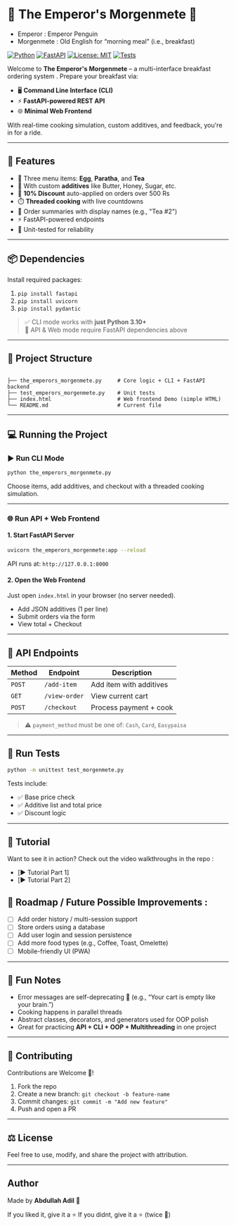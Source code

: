 # 🍳 The Emperor's Morgenmete 🐧

* Emperor : Emperor Penguin  
* Morgenmete : Old English for “morning meal” (i.e., breakfast)

[![Python](https://img.shields.io/badge/Python-3.10%2B-blue.svg)](https://www.python.org/)
[![FastAPI](https://img.shields.io/badge/FastAPI-%F0%9F%9A%80-green.svg)](https://fastapi.tiangolo.com/)
[![License: MIT](https://img.shields.io/badge/License-MIT-yellow.svg)](./LICENSE)
[![Tests](https://img.shields.io/badge/tests-passing-brightgreen.svg)]()

Welcome to **The Emperor's Morgenmete** – a multi-interface breakfast ordering system . Prepare your breakfast via:

- 🖥️ **Command Line Interface (CLI)**
- ⚡ **FastAPI-powered REST API**
- 🌐 **Minimal Web Frontend**

With real-time cooking simulation, custom additives, and feedback, you're in for a ride.

---

## 🚀 Features

- 🍳 Three menu items: **Egg**, **Paratha**, and **Tea**
- 🧂  With custom **additives** like Butter, Honey, Sugar, etc.
- 🎉 **10% Discount** auto-applied on orders over 500 Rs
- ⏱️ **Threaded cooking** with live countdowns
- 🧾 Order summaries with display names (e.g., "Tea #2")
- ⚡ FastAPI-powered endpoints
- 🧪 Unit-tested for reliability

---

## 📦 Dependencies

Install required packages:

1. `pip install fastapi`  
2. `pip install uvicorn`  
3. `pip install pydantic`  

> ✅ CLI mode works with **just Python 3.10+**  
> 🧠 API & Web mode require FastAPI dependencies above

---

## 📁 Project Structure

```

├── the_emperors_morgenmete.py     # Core logic + CLI + FastAPI backend
├── test_emperors_morgenmete.py    # Unit tests
├── index.html                     # Web frontend Demo (simple HTML)
└── README.md                      # Current file

````

---

## 💻 Running the Project

### ▶️ Run CLI Mode

```bash
python the_emperors_morgenmete.py
````

Choose items, add additives, and checkout with a threaded cooking simulation.

---

### 🌐 Run API + Web Frontend

#### 1. Start FastAPI Server

```bash
uvicorn the_emperors_morgenmete:app --reload
```

API runs at: `http://127.0.0.1:8000`

#### 2. Open the Web Frontend

Just open `index.html` in your browser (no server needed).

* Add JSON additives (1 per line)
* Submit orders via the form
* View total + Checkout

---

## 📡 API Endpoints

| Method | Endpoint      | Description             |
| ------ | ------------- | ----------------------- |
| `POST` | `/add-item`   | Add item with additives |
| `GET`  | `/view-order` | View current cart       |
| `POST` | `/checkout`   | Process payment + cook  |

> ⚠️ `payment_method` must be one of: `Cash`, `Card`, `Easypaisa`

---

## 🧪 Run Tests

```bash
python -m unittest test_morgenmete.py
```

Tests include:

* ✅ Base price check
* ✅ Additive list and total price
* ✅ Discount logic

---

## 🎥 Tutorial

Want to see it in action? Check out the video walkthroughs in the repo :

- [▶️ Tutorial Part 1]
- [▶️ Tutorial Part 2]

## 📌 Roadmap / Future Possible Improvements :

* [ ] Add order history / multi-session support
* [ ] Store orders using a database
* [ ] Add user login and session persistence
* [ ] Add more food types (e.g., Coffee, Toast, Omelette)
* [ ] Mobile-friendly UI (PWA)

---

## 🧠 Fun Notes

* Error messages are self-deprecating 🙂 (e.g., “Your cart is empty like your brain.”)
* Cooking happens in parallel threads
* Abstract classes, decorators, and generators used for OOP polish
* Great for practicing **API + CLI + OOP + Multithreading** in one project

---

## 🤝 Contributing

Contributions are Welcome 🧡!

1. Fork the repo
2. Create a new branch: `git checkout -b feature-name`
3. Commit changes: `git commit -m "Add new feature"`
4. Push and open a PR

---

## ⚖️ License
Feel free to use, modify, and share the project with attribution.

---

## Author

Made by **Abdullah Adil** 🐧

If you liked it, give it a ⭐ 
If you didnt, give it a ⭐ (twice 🙂)

